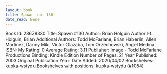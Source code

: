 ```yaml
---
layout: book
title: Spawn  no. 130
date_read: None
---
```


Book Id: 28678330
Title: Spawn #130
Author: Brian Holguin
Author l-f: Holguin, Brian
Additional Authors: Todd McFarlane, Brian Haberlin, Allen Martinez, Danny Miki, Victor Olazaba, Tom Orzechowski, Angel  Medina
ISBN: 
My Rating: 0
Average Rating: 3.11
Publisher: Image - Todd McFarlane Productions
Binding: Kindle Edition
Number of Pages: 21
Year Published: 2003
Original Publication Year: 
Date Added: 2020/04/02
Bookshelves: kupka-wstydu
Bookshelves with positions: kupka-wstydu (#1054)

